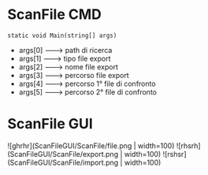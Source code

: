 # ScanFile CMD

```
static void Main(string[] args)
```
- args[0] ---> path di ricerca
- args[1] ---> tipo file export
- args[2] ---> nome file export
- args[3] ---> percorso file export
- args[4] ---> percorso 1° file di confronto
- args[5] ---> percorso 2° file di confronto


# ScanFile GUI
![ghrhr](ScanFileGUI/ScanFile/file.png | width=100)
![rhsrh](ScanFileGUI/ScanFile/export.png | width=100)
![rshsr](ScanFileGUI/ScanFile/import.png | width=100)
